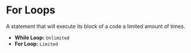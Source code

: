 # **For Loops**
A statement that will execute its block of a code a limited amount of times.

* **While Loop:** `Unlimited`
* **For Loop:** `Limited`

